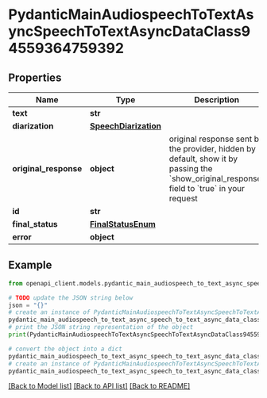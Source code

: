 # PydanticMainAudiospeechToTextAsyncSpeechToTextAsyncDataClass94559364759392


## Properties

Name | Type | Description | Notes
------------ | ------------- | ------------- | -------------
**text** | **str** |  | 
**diarization** | [**SpeechDiarization**](SpeechDiarization.md) |  | 
**original_response** | **object** | original response sent by the provider, hidden by default, show it by passing the &#x60;show_original_response&#x60; field to &#x60;true&#x60; in your request | [optional] 
**id** | **str** |  | 
**final_status** | [**FinalStatusEnum**](FinalStatusEnum.md) |  | 
**error** | **object** |  | [optional] 

## Example

```python
from openapi_client.models.pydantic_main_audiospeech_to_text_async_speech_to_text_async_data_class94559364759392 import PydanticMainAudiospeechToTextAsyncSpeechToTextAsyncDataClass94559364759392

# TODO update the JSON string below
json = "{}"
# create an instance of PydanticMainAudiospeechToTextAsyncSpeechToTextAsyncDataClass94559364759392 from a JSON string
pydantic_main_audiospeech_to_text_async_speech_to_text_async_data_class94559364759392_instance = PydanticMainAudiospeechToTextAsyncSpeechToTextAsyncDataClass94559364759392.from_json(json)
# print the JSON string representation of the object
print(PydanticMainAudiospeechToTextAsyncSpeechToTextAsyncDataClass94559364759392.to_json())

# convert the object into a dict
pydantic_main_audiospeech_to_text_async_speech_to_text_async_data_class94559364759392_dict = pydantic_main_audiospeech_to_text_async_speech_to_text_async_data_class94559364759392_instance.to_dict()
# create an instance of PydanticMainAudiospeechToTextAsyncSpeechToTextAsyncDataClass94559364759392 from a dict
pydantic_main_audiospeech_to_text_async_speech_to_text_async_data_class94559364759392_form_dict = pydantic_main_audiospeech_to_text_async_speech_to_text_async_data_class94559364759392.from_dict(pydantic_main_audiospeech_to_text_async_speech_to_text_async_data_class94559364759392_dict)
```
[[Back to Model list]](../README.md#documentation-for-models) [[Back to API list]](../README.md#documentation-for-api-endpoints) [[Back to README]](../README.md)


